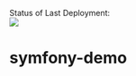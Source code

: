 Status of Last Deployment:<br>
<img src="https://github.com/jerrodpy/symfony-demo/workflows/GitHubActions-CI-CD-Pipeline/badge.svg?branch=master"><br>

# symfony-demo 
